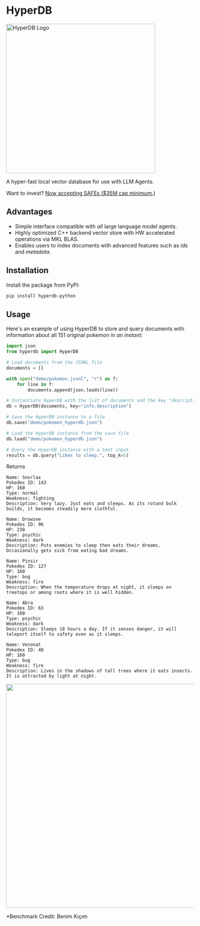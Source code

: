 # HyperDB
<div>
<img src="https://github.com/jdagdelen/hyperDB/blob/main/_static/logo.png?raw=true" width="400" alt="HyperDB Logo">
</div>

A hyper-fast local vector database for use with LLM Agents. 

Want to invest? [Now accepting SAFEs ($35M cap minimum.)](https://www.youtube.com/watch?v=QH2-TGUlwu4)

## Advantages
* Simple interface compatible with _all_ large language model agents. 
* Highly optimized C++ backend vector store with HW accelerated operations via MKL BLAS. 
* Enables users to index documents with advanced features such as _ids_ and _metadata_.

## Installation

Install the package from PyPI:

```bash
pip install hyperdb-python
```

## Usage

Here's an example of using HyperDB to store and query documents with information about all 151 original pokemon _in an instant_:

```python
import json
from hyperdb import HyperDB

# Load documents from the JSONL file
documents = []

with open("demo/pokemon.jsonl", "r") as f:
    for line in f:
        documents.append(json.loads(line))

# Instantiate HyperDB with the list of documents and the key "description"
db = HyperDB(documents, key="info.description")

# Save the HyperDB instance to a file
db.save("demo/pokemon_hyperdb.json")

# Load the HyperDB instance from the save file
db.load("demo/pokemon_hyperdb.json")

# Query the HyperDB instance with a text input
results = db.query("Likes to sleep.", top_k=5)
```

Returns 
```
Name: Snorlax
Pokedex ID: 143
HP: 160
Type: normal
Weakness: fighting
Description: Very lazy. Just eats and sleeps. As its rotund bulk builds, it becomes steadily more slothful.

Name: Drowzee
Pokedex ID: 96
HP: 230
Type: psychic
Weakness: dark
Description: Puts enemies to sleep then eats their dreams. Occasionally gets sick from eating bad dreams.

Name: Pinsir
Pokedex ID: 127
HP: 160
Type: bug
Weakness: fire
Description: When the temperature drops at night, it sleeps on treetops or among roots where it is well hidden.

Name: Abra
Pokedex ID: 63
HP: 160
Type: psychic
Weakness: dark
Description: Sleeps 18 hours a day. If it senses danger, it will teleport itself to safety even as it sleeps.

Name: Venonat
Pokedex ID: 48
HP: 160
Type: bug
Weakness: fire
Description: Lives in the shadows of tall trees where it eats insects. It is attracted by light at night.
```

<img width="600" src="https://raw.githubusercontent.com/jdagdelen/hyperDB/main/_static/0B147C7D-BEB0-4E61-9397-64A460C8CE22.png"/>

*Benchmark Credit: Benim Kıçım
